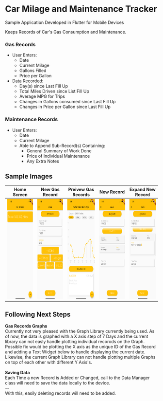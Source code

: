 # Car Milage and Maintenance Tracker 

Sample Application Developed in Flutter for Mobile Devices

Keeps Records of Car's Gas Consumption and Maintenance. 

### Gas Records 
* User Enters: 
  * Date
  * Current Milage
  * Gallons Filled
  * Price per Gallon
* Data Recorded: 
  * Day(s) since Last Fill Up
  * Total Miles Driven since List Fill Up
  * Average MPG for Trips
  * Changes in Gallons consumed since Last Fill Up 
  * Changes in Price per Gallon since Last Fill Up

### Maintenance Records 
* User Enters: 
  * Date
  * Current Milage
  * Able to Append Sub-Record(s) Containing:
    * General Summary of Work Done
    * Price of Individual Maintenance
    * Any Extra Notes

## Sample Images 
Home Screen | New Gas Record | Preivew Gas Records | New Record | Expand New Record
------------ | ------------- | ------------- | ------------- | -------------
<img src="https://github.com/KevinMalm/gasMilageTracker_FLUTTER/blob/framework_build_out/Sample%20Screenshots/main_screen.png" alt="main_plash" width="175" height="330"> | <img src="https://github.com/KevinMalm/gasMilageTracker_FLUTTER/blob/framework_build_out/Sample%20Screenshots/New%20Gas%20Record.png" alt="main_plash" width="175" height="330">  | <img src="https://github.com/KevinMalm/gasMilageTracker_FLUTTER/blob/framework_build_out/Sample%20Screenshots/Gallons%20Tracker.png" alt="main_plash" width="175" height="330"> | <img src="https://github.com/KevinMalm/gasMilageTracker_FLUTTER/blob/framework_build_out/Sample%20Screenshots/View%20All%20Records.png" alt="main_plash" width="175" height="330"> | <img src="https://github.com/KevinMalm/gasMilageTracker_FLUTTER/blob/framework_build_out/Sample%20Screenshots/View%20All%20Records_Expanded.png" width="175" height="330"> 


## Following Next Steps

<strong> Gas Records Graphs </strong><br>
Currently not very pleased with the Graph Library currently being used. As of now, the data is graphed with a X axis step of 7 Days and the current library can not easly handle plotting individual recorods on the Graph. Possible fix would be plotting the X axis as the unique ID of the Gas Record and adding a Text Widget below to handle displaying the current date. Likewise, the current Graph Library can not handle plotting multiple Graphs on top of each other with different Y Axis's. 
<br><br><strong> Saving Data </strong><br>
Each Time a new Record is Added or Changed, call to the Data Manager class will need to save the data locally to the device. 
<br>--<br>
With this, easily deleting records will need to be added. 
